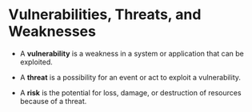 # Vulnerabilities, Threats, and Weaknesses

- A **vulnerability** is a weakness in a system or application that can be exploited.

- A **threat** is a possibility for an event or act to exploit a vulnerability.

- A **risk** is the potential for loss, damage, or destruction of resources because of
a threat.
